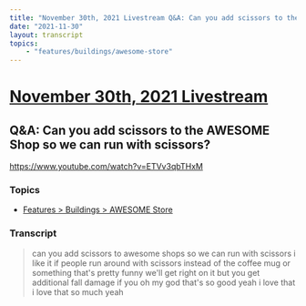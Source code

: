 ```yaml
---
title: "November 30th, 2021 Livestream Q&A: Can you add scissors to the AWESOME Shop so we can run with scissors?"
date: "2021-11-30"
layout: transcript
topics:
    - "features/buildings/awesome-store"
---
```

# [November 30th, 2021 Livestream](../2021-11-30.md)
## Q&A: Can you add scissors to the AWESOME Shop so we can run with scissors?
https://www.youtube.com/watch?v=ETVv3qbTHxM

### Topics
* [Features > Buildings > AWESOME Store](../topics/features/buildings/awesome-store.md)

### Transcript

> can you add scissors to awesome shops so we can run with scissors i like it if people run around with scissors instead of the coffee mug or something that's pretty funny we'll get right on it but you get additional fall damage if you oh my god that's so good yeah i love that i love that so much yeah
